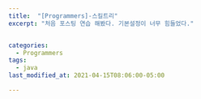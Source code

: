 ```yaml
---
title:  "[Programmers]-스킬트리"
excerpt: "처음 포스팅 연습 해봤다. 기본설정이 너무 힘들었다."


categories:
  - Programmers
tags:
  - java
last_modified_at: 2021-04-15T08:06:00-05:00

---
```


